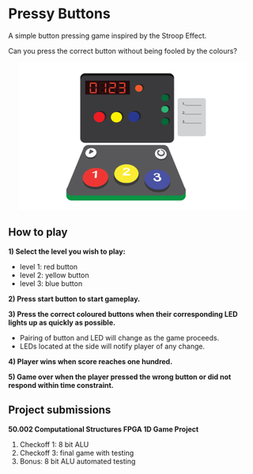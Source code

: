 # Pressy Buttons

A simple button pressing game inspired by the Stroop Effect. 

Can you press the correct button without being fooled by the colours? 

<p align="center">
  <img width="460" height="300" src="https://github.com/testkoyetw/checkoff1_submission/blob/master/checkoff3/ui.png">
</p>

## How to play

__1) Select the level you wish to play:__
* level 1: red button
* level 2: yellow button 
* level 3: blue button

__2) Press start button to start gameplay.__


__3) Press the correct coloured buttons when their corresponding LED lights up as quickly as possible.__</br>
* Pairing of button and LED will change as the game proceeds. 
* LEDs located at the side will notify player of any change.

__4) Player wins when score reaches one hundred.__

__5) Game over when the player pressed the wrong button or did not respond within time constraint.__


## Project submissions 
**50.002 Computational Structures FPGA 1D Game Project**<br /> 
1) Checkoff 1: 8 bit ALU
2) Checkoff 3: final game with testing
3) Bonus: 8 bit ALU automated testing
